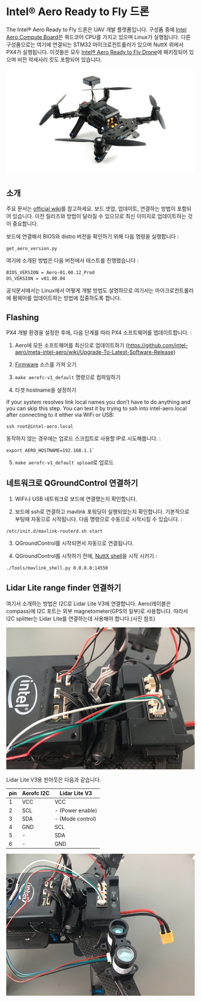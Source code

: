 # Intel® Aero Ready to Fly 드론

The Intel® Aero Ready to Fly 드론은 UAV 개발 플랫폼입니다. 구성품 중에 [Intel Aero
Compute Board](https://software.intel.com/en-us/aero/dev-kit)은 쿼드코어 CPU를 가지고 있으며 Linux가 실행됩니다. 다른 구성품으로는 여기에 연결되는 STM32 마이크로컨트롤러가 있으며 NuttX 위에서 PX4가 실행됩니다. 이것들은 모두 [Intel® Aero Ready to Fly Drone](https://software.intel.com/en-us/aero/drone-dev-kit)에 패키징되어 있으며 비전 악세사리 킷도 포함되어 있습니다.

![](../../assets/hardware/hardware-intel-aero-rtf.jpg)

## 소개

주요 문서는 [official wiki](https://github.com/intel-aero/meta-intel-aero/wiki)를 참고하세요. 보드 셋업, 업데이트, 연결하는 방법이 포함되어 있습니다. 이전 릴리즈와 방법이 달라질 수 있으므로 최신 이미지로 업데이트하는 것이 중요합니다.

보드에 연결해서 BIOS와 distro 버전을 확인하기 위해 다음 명령을 실행합니다 :

```
get_aero_version.py
```

여기에 소개된 방법은 다음 버전에서 테스트를 진행했습니다 :

```
BIOS_VERSION = Aero-01.00.12_Prod
OS_VERSION = v01.00.04
```

공식문서에서는 Linux에서 어떻게 개발 방법도 설명하므로 여기서는 마이크로컨트롤러에 펌웨어를 업데이트하는 방법에 집중하도록 합니다.

## Flashing

PX4 개발 환경을 설정한 후에, 다음 단계를 따라 PX4 소프트웨어를 엡데이트합니다. :

1. Aero에 모든 소프트웨어를 최신으로 업데이트하기 (https://github.com/intel-aero/meta-intel-aero/wiki/Upgrade-To-Latest-Software-Release)

2. [Firmware](https://github.com/PX4/Firmware) 소스를 가져 오기

3. `make aerofc-v1_default` 명령으로 컴파일하기

4. 타겟 hostname을 설정하기

If your system resolves link local names you don't have to do anything and you can skip this step. You can test it by trying to ssh into intel-aero.local after connecting to it either via WiFi or USB:

```
ssh root@intel-aero.local
```

동작하지 않는 경우에는 업로드 스크립트로 사용할 IP로 시도해봅니다. :

```
export AERO_HOSTNAME=192.168.1.1`
```

5. `make aerofc-v1_default upload`로 업로드


## 네트워크로 QGroundControl 연결하기

1. WiFi나 USB 네트워크로 보드에 연결했는지 확인합니다.

2. 보드에 ssh로 연결하고 mavlink 포워딩이 실행되었는지 확인합니다. 기본적으로 부팅때 자동으로 시작됩니다. 다음 명령으로 수동으로 시작시킬 수 있습니다. :
```
/etc/init.d/mavlink-routerd.sh start
```

3. QGroundControl를 시작되면서 자동으로 연결됩니다.

4. QGroundControl를 시작하기 전에, [NuttX shell](../debug/system_console.md#mavlink-shell)을 시작 시키기 :
```
./Tools/mavlink_shell.py 0.0.0.0:14550
```

## Lidar Lite range finder 연결하기

여기서 소개하는 방법은 I2C로 Lidar Lite V3에 연결합니다. Aero(레이블은 compass)에 I2C 포트는 외부 magnetometer(GPS의 일부)로 사용합니다. 따라서 I2C splitter는 Lidar Lite를 연결하는데 사용해야 합니다.(사진 참조)

![](../../assets/hardware/Aero_I2C_splitter.JPG)

Lidar Lite V3용 핀아웃은 다음과 같습니다.

| pin | Aerofc I2C | Lidar Lite V3    |
| --- | ---------- | ---------------- |
| 1   | VCC        | VCC              |
| 2   | SCL        | - (Power enable) |
| 3   | SDA        | - (Mode control) |
| 4   | GND        | SCL              |
| 5   | -          | SDA              |
| 6   | -          | GND              |

![](../../assets/hardware/Aero_LidarLite.JPG)
